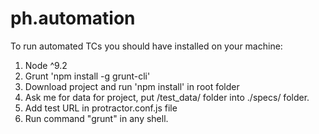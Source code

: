 # ph.automation

To run automated TCs you should have installed on your machine:
1. Node ^9.2
2. Grunt 'npm install -g grunt-cli'
3. Download project and run 'npm install' in root folder
4. Ask me for data for project, put /test_data/ folder into ./specs/ folder.
5. Add test URL in protractor.conf.js file
6. Run command "grunt" in any shell.

